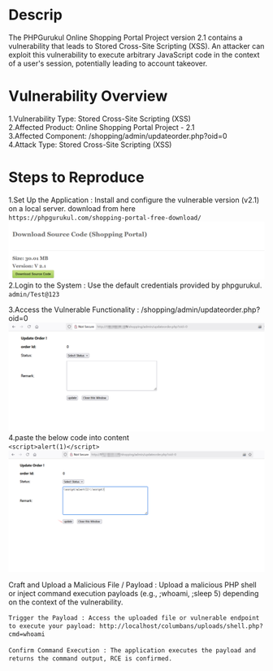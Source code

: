 # Descrip
The PHPGurukul Online Shopping Portal Project version 2.1 contains a vulnerability that leads to Stored Cross-Site Scripting (XSS). An attacker can exploit this vulnerability to execute arbitrary JavaScript code in the context of a user's session, potentially leading to account takeover.

# Vulnerability Overview
1.Vulnerability Type: Stored Cross-Site Scripting (XSS)  
2.Affected Product: Online Shopping Portal Project - 2.1  
3.Affected Component: /shopping/admin/updateorder.php?oid=0  
4.Attack Type: Stored Cross-Site Scripting (XSS)

# Steps to Reproduce

1.Set Up the Application : Install and configure the vulnerable version (v2.1) on a local server. download from here  
``https://phpgurukul.com/shopping-portal-free-download/``  
![](./11.png)
2.Login to the System : Use the default credentials provided by phpgurukul.  
``admin/Test@123``  

3.Access the Vulnerable Functionality : /shopping/admin/updateorder.php?oid=0  
![](./22.png)  
4.paste the below code into content  
``<script>alert(1)</script>``  
![](./33.png)


Craft and Upload a Malicious File / Payload : Upload a malicious PHP shell or inject command execution payloads (e.g., ;whoami, ;sleep 5) depending on the context of the vulnerability.

    Trigger the Payload : Access the uploaded file or vulnerable endpoint to execute your payload: http://localhost/columbans/uploads/shell.php?cmd=whoami

    Confirm Command Execution : The application executes the payload and returns the command output, RCE is confirmed.

